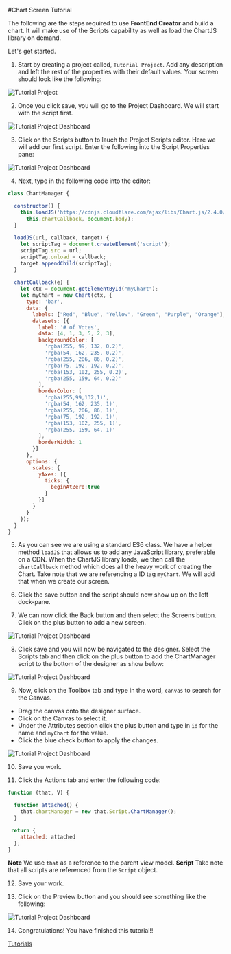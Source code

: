 #Chart Screen Tutorial

The following are the steps required to use **FrontEnd Creator** and build a chart. It will make use of the Scripts capability as well as load the ChartJS library on demand.

Let's get started.

1. Start by creating a project called, `Tutorial Project`. Add any description and left the rest of the properties with their default values. Your screen should look like the following:

  ![Tutorial Project](../assets/images/tutorials/tutorial-project.png)

2. Once you click save, you will go to the Project Dashboard. We will start with the script first.

  ![Tutorial Project Dashboard](../assets/images/tutorials/tutorial-project-dashboard.png)

3. Click on the Scripts button to lauch the Project Scripts editor. Here we will add our first script. Enter the following into the Script Properties pane:

  ![Tutorial Project Dashboard](../assets/images/tutorials/tutorial-script-properties.png)

4. Next, type in the following code into the editor:
  ```javascript
  class ChartManager {

    constructor() {
      this.loadJS('https://cdnjs.cloudflare.com/ajax/libs/Chart.js/2.4.0/Chart.bundle.js', 
        this.chartCallback, document.body);      
    }
    
    loadJS(url, callback, target) {
      let scriptTag = document.createElement('script');
      scriptTag.src = url;
      scriptTag.onload = callback;
      target.appendChild(scriptTag);
    }    
    
    chartCallback(e) {
      let ctx = document.getElementById("myChart");
      let myChart = new Chart(ctx, {
        type: 'bar',
        data: {
          labels: ["Red", "Blue", "Yellow", "Green", "Purple", "Orange"],
          datasets: [{
            label: '# of Votes',
            data: [4, 1, 3, 5, 2, 3],
            backgroundColor: [
              'rgba(255, 99, 132, 0.2)',
              'rgba(54, 162, 235, 0.2)',
              'rgba(255, 206, 86, 0.2)',
              'rgba(75, 192, 192, 0.2)',
              'rgba(153, 102, 255, 0.2)',
              'rgba(255, 159, 64, 0.2)'
            ],
            borderColor: [
              'rgba(255,99,132,1)',
              'rgba(54, 162, 235, 1)',
              'rgba(255, 206, 86, 1)',
              'rgba(75, 192, 192, 1)',
              'rgba(153, 102, 255, 1)',
              'rgba(255, 159, 64, 1)'
            ],
            borderWidth: 1
          }]
        },
        options: {
          scales: {
            yAxes: [{
              ticks: {
                beginAtZero:true
              }
            }]
          }
        }
      });
    }    
  }
  ```

5. As you can see we are using a standard ES6 class. We have a helper method `loadJS` that allows us to add any JavaScript library, preferable on a CDN. When the ChartJS library loads, we then call the `chartCallback` method which does all the heavy work of creating the Chart. Take note that we are referencing a ID tag `myChart`. We will add that when we create our screen.

6. Click the save button and the script should now show up on the left dock-pane.

7. We can now click the Back button and then select the Screens button. Click on the plus button to add a new screen.

  ![Tutorial Project Dashboard](../assets/images/tutorials/tutorial-screen-properties.png)

8. Click save and you will now be navigated to the designer. Select the Scripts tab and then click on the plus button to add the ChartManager script to the bottom of the designer as show below:

  ![Tutorial Project Dashboard](../assets/images/tutorials/tutorial-designer-add-script.png)

9. Now, click on the Toolbox tab and type in the word, `canvas` to search for the Canvas. 
  - Drag the canvas onto the designer surface. 
  - Click on the Canvas to select it.
  - Under the Attributes section click the plus button and type in `id` for the name and `myChart` for the value.
  - Click the blue check button to apply the changes.

  ![Tutorial Project Dashboard](../assets/images/tutorials/tutorial-designer-add-canvas.png)

10. Save you work.

11. Click the Actions tab and enter the following code:
  ```javascript
  function (that, V) {

    function attached() {
      that.chartManager = new that.Script.ChartManager();
    }

   return {
      attached: attached
    };
  }
  ```
  **Note** We use `that` as a reference to the parent view model.
  **Script** Take note that all scripts are referenced from the `Script` object.

12. Save your work.

13. Click on the Preview button and you should see something like the following:

  ![Tutorial Project Dashboard](../assets/images/tutorials/tutorial-chart-preview.png)

14. Congratulations! You have finished this tutorial!!

[ Tutorials ](tutorials/tutorials)

